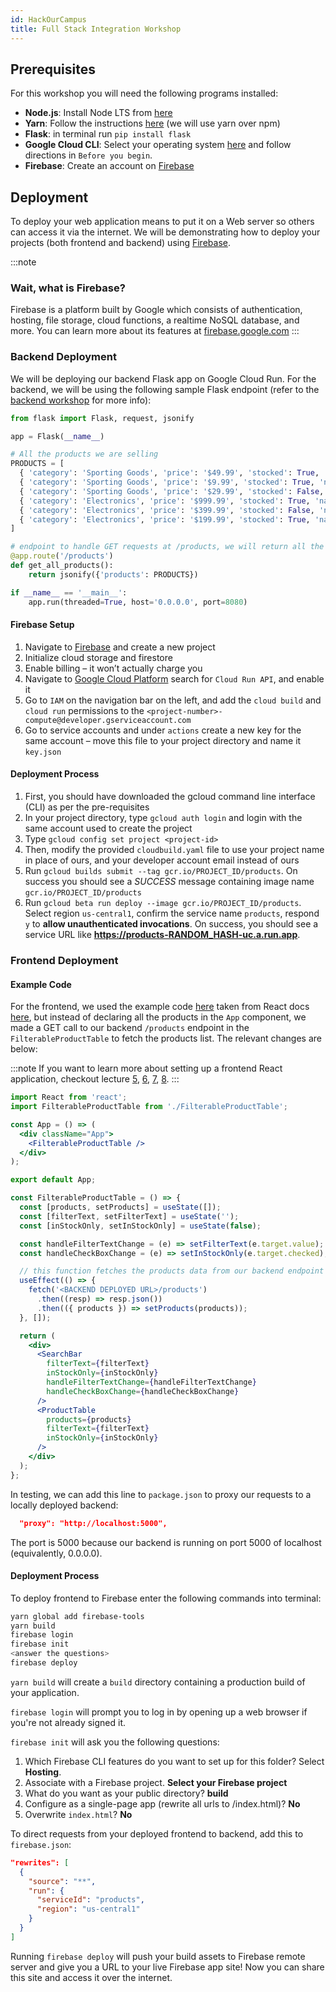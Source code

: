 ```yaml
---
id: HackOurCampus
title: Full Stack Integration Workshop
---
```


## Prerequisites

For this workshop you will need the following programs installed:

- **Node.js**: Install Node LTS from [here](https://nodejs.org/en/download/)
- **Yarn**: Follow the instructions [here](https://classic.yarnpkg.com/en/docs/install) (we will use yarn over npm)
- **Flask**: in terminal run `pip install flask`
- **Google Cloud CLI**: Select your operating system [here](https://cloud.google.com/sdk/docs/quickstarts) and follow directions in `Before you begin`.
- **Firebase**: Create an account on [Firebase](https://firebase.google.com/)

## Deployment

To deploy your web application means to put it on a Web server so others can access it via the internet. We will be demonstrating how to deploy your projects (both frontend and backend) using [Firebase](https://firebase.google.com/).

:::note

### Wait, what is Firebase?

Firebase is a platform built by Google which consists of authentication, hosting, file storage, cloud functions, a realtime NoSQL database, and more. You can learn more about its features at [firebase.google.com](https://firebase.google.com/)
:::

### Backend Deployment

We will be deploying our backend Flask app on Google Cloud Run. For the backend, we will be using the following sample Flask endpoint (refer to the [backend workshop](https://backend-course.cornellappdev.com/hackourcampus) for more info):

```python title="app.py"
from flask import Flask, request, jsonify

app = Flask(__name__)

# All the products we are selling
PRODUCTS = [
  { 'category': 'Sporting Goods', 'price': '$49.99', 'stocked': True, 'name': 'Football' },
  { 'category': 'Sporting Goods', 'price': '$9.99', 'stocked': True, 'name': 'Baseball' },
  { 'category': 'Sporting Goods', 'price': '$29.99', 'stocked': False, 'name': 'Basketball' },
  { 'category': 'Electronics', 'price': '$999.99', 'stocked': True, 'name': 'iPad Pro' },
  { 'category': 'Electronics', 'price': '$399.99', 'stocked': False, 'name': 'iPhone 5' },
  { 'category': 'Electronics', 'price': '$199.99', 'stocked': True, 'name': 'Nexus 7' }
]

# endpoint to handle GET requests at /products, we will return all the entries in PRODUCTS
@app.route('/products')
def get_all_products():
    return jsonify({'products': PRODUCTS})

if __name__ == '__main__':
    app.run(threaded=True, host='0.0.0.0', port=8080)
```

#### Firebase Setup

1. Navigate to [Firebase](https://firebase.google.com/) and create a new project
2. Initialize cloud storage and firestore
3. Enable billing – it won’t actually charge you
4. Navigate to [Google Cloud Platform](https://console.cloud.google.com/) search for `Cloud Run API`, and enable it
5. Go to `IAM` on the navigation bar on the left, and add the `cloud build` and `cloud run` permissions to the `<project-number>-compute@developer.gserviceaccount.com`
6. Go to service accounts and under `actions` create a new key for the same account – move this file to your project directory and name it `key.json`

#### Deployment Process

1. First, you should have downloaded the gcloud command line interface (CLI) as per the pre-requisites
2. In your project directory, type `gcloud auth login` and login with the same account used to create the project
3. Type `gcloud config set project <project-id>`
4. Then, modify the provided `cloudbuild.yaml` file to use your project name in place of ours, and your developer account email instead of ours
5. Run `gcloud builds submit --tag gcr.io/PROJECT_ID/products`. On success you should see a _SUCCESS_ message containing image name `gcr.io/PROJECT_ID/products`
6. Run `gcloud beta run deploy --image gcr.io/PROJECT_ID/products`. Select region `us-central1`, confirm the service name `products`, respond `y` to **allow unauthenticated invocations**. On success, you should see a service URL like **https://products-RANDOM_HASH-uc.a.run.app**.

### Frontend Deployment

#### Example Code
For the frontend, we used the example code [here](./lecture7#filterable-product-table-example) taken from React docs [here](https://reactjs.org/docs/thinking-in-react.html), but instead of declaring all the products in the `App` component, we made a GET call to our backend `/products` endpoint in the `FilterableProductTable` to fetch the products list. The relevant changes are below:

:::note
If you want to learn more about setting up a frontend React application, checkout lecture [5](./lecture5), [6](./lecture6), [7](./lecture7), [8](./lecture8).
:::

```jsx title="App.js"
import React from 'react';
import FilterableProductTable from './FilterableProductTable';

const App = () => (
  <div className="App">
    <FilterableProductTable />
  </div>
);

export default App;
```

```jsx title="FilterableProductTable.jsx"
const FilterableProductTable = () => {
  const [products, setProducts] = useState([]);
  const [filterText, setFilterText] = useState('');
  const [inStockOnly, setInStockOnly] = useState(false);

  const handleFilterTextChange = (e) => setFilterText(e.target.value);
  const handleCheckBoxChange = (e) => setInStockOnly(e.target.checked);

  // this function fetches the products data from our backend endpoint
  useEffect(() => {
    fetch('<BACKEND DEPLOYED URL>/products')
      .then((resp) => resp.json())
      .then(({ products }) => setProducts(products));
  }, []);

  return (
    <div>
      <SearchBar
        filterText={filterText}
        inStockOnly={inStockOnly}
        handleFilterTextChange={handleFilterTextChange}
        handleCheckBoxChange={handleCheckBoxChange}
      />
      <ProductTable
        products={products}
        filterText={filterText}
        inStockOnly={inStockOnly}
      />
    </div>
  );
};
```

In testing, we can add this line to `package.json` to proxy our requests to a locally deployed backend:

```json title="package.json"
  "proxy": "http://localhost:5000",
```

The port is 5000 because our backend is running on port 5000 of localhost (equivalently, 0.0.0.0).

#### Deployment Process
To deploy frontend to Firebase enter the following commands into terminal:

```bash
yarn global add firebase-tools
yarn build
firebase login
firebase init
<answer the questions>
firebase deploy
```

`yarn build` will create a `build` directory containing a production build of your application.

`firebase login` will prompt you to log in by opening up a web browser if you're not already signed it.

`firebase init` will ask you the following questions:

1. Which Firebase CLI features do you want to set up for this folder? Select **Hosting**.
2. Associate with a Firebase project. **Select your Firebase project**
3. What do you want as your public directory? **build**
4. Configure as a single-page app (rewrite all urls to /index.html)? **No**
5. Overwrite `index.html`? **No**

To direct requests from your deployed frontend to backend, add this to `firebase.json`:

```json title="firebase.json"
"rewrites": [
  {
    "source": "**",
    "run": {
      "serviceId": "products",
      "region": "us-central1"
    }
  }
]
```

Running `firebase deploy` will push your build assets to Firebase remote server and give you a URL to your live Firebase app site! Now you can share this site and access it over the internet.
